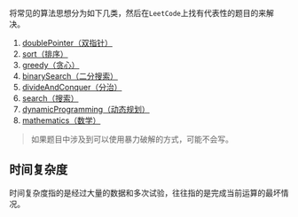 将常见的算法思想分为如下几类，然后在`LeetCode`上找有代表性的题目的来解决。

1. [doublePointer（双指针）](./1.doublePointer/index.md)
2. [sort（排序）](./2.sort/index.md)
3. [greedy（贪心）](./3.greedy/index.md)
4. [binarySearch（二分搜索）](./4.binarySearch/index.md)
5. [divideAndConquer（分治）](./5.divideAndConquer/index.md)
6. [search（搜索）](./6.search/index.md)
7. [dynamicProgramming（动态规划）](./7.dynamicProgramming/index.md)
8. [mathematics（数学）](./8.mathematics/index.md)

> 如果题目中涉及到可以使用暴力破解的方式，可能不会写。

## 时间复杂度

时间复杂度指的是经过大量的数据和多次试验，往往指的是完成当前运算的最坏情况。
